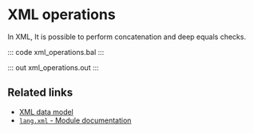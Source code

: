# XML operations

In XML, It is possible to perform concatenation and deep equals checks.

::: code xml_operations.bal :::

::: out xml_operations.out :::

## Related links
- [XML data model](/learn/by-example/xml-data-model/)
- [`lang.xml` - Module documentation](https://lib.ballerina.io/ballerina/lang.xml/latest/)
